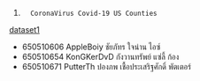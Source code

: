 1.       CoronaVirus Covid-19 US Counties
[dataset1](https://www.kaggle.com/datasets/yasirabdaali/corona-virus-covid19-us-counties)

- 650510606	AppleBoiy	ชัยภัทร	ใจน่าน	ไอซ์
- 650510654	KonGKerDvD	กังวานทรัพย์	แซ่ลี้	ก้อง
- 650510671	PutterTh	ปองภพ	เชื้อประเสริฐศักดิ์	พัตเตอร์

